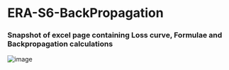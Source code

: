 # ERA-S6-BackPropagation

### Snapshot of excel page containing Loss curve, Formulae and Backpropagation calculations
![image](https://github.com/RaviNaik/ERA-S6-BackPropagation/assets/23289802/5979d647-09c3-41f5-b734-50ca21b58917)
